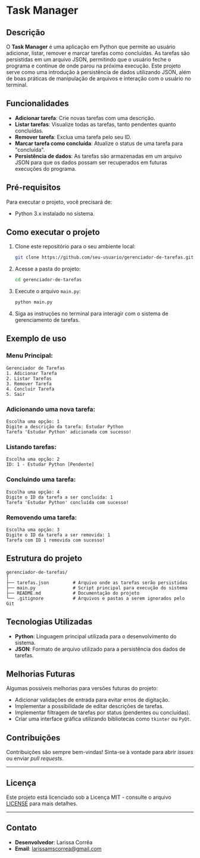 # Task Manager

## Descrição

O **Task Manager** é uma aplicação em Python que permite ao usuário adicionar, listar, remover e marcar tarefas como concluídas. As tarefas são persistidas em um arquivo JSON, permitindo que o usuário feche o programa e continue de onde parou na próxima execução. Este projeto serve como uma introdução à persistência de dados utilizando JSON, além de boas práticas de manipulação de arquivos e interação com o usuário no terminal.

## Funcionalidades

- **Adicionar tarefa**: Crie novas tarefas com uma descrição.
- **Listar tarefas**: Visualize todas as tarefas, tanto pendentes quanto concluídas.
- **Remover tarefa**: Exclua uma tarefa pelo seu ID.
- **Marcar tarefa como concluída**: Atualize o status de uma tarefa para "concluída".
- **Persistência de dados**: As tarefas são armazenadas em um arquivo JSON para que os dados possam ser recuperados em futuras execuções do programa.

## Pré-requisitos

Para executar o projeto, você precisará de:

- Python 3.x instalado no sistema.

## Como executar o projeto

1. Clone este repositório para o seu ambiente local:
    ```bash
    git clone https://github.com/seu-usuario/gerenciador-de-tarefas.git
    ```
   
2. Acesse a pasta do projeto:
    ```bash
    cd gerenciador-de-tarefas
    ```

3. Execute o arquivo `main.py`:
    ```bash
    python main.py
    ```

4. Siga as instruções no terminal para interagir com o sistema de gerenciamento de tarefas.

## Exemplo de uso

### Menu Principal:

```
Gerenciador de Tarefas
1. Adicionar Tarefa
2. Listar Tarefas
3. Remover Tarefa
4. Concluir Tarefa
5. Sair
```

### Adicionando uma nova tarefa:

```
Escolha uma opção: 1
Digite a descrição da tarefa: Estudar Python
Tarefa 'Estudar Python' adicionada com sucesso!
```

### Listando tarefas:

```
Escolha uma opção: 2
ID: 1 - Estudar Python [Pendente]
```

### Concluindo uma tarefa:

```
Escolha uma opção: 4
Digite o ID da tarefa a ser concluída: 1
Tarefa 'Estudar Python' concluída com sucesso!
```

### Removendo uma tarefa:

```
Escolha uma opção: 3
Digite o ID da tarefa a ser removida: 1
Tarefa com ID 1 removida com sucesso!
```

## Estrutura do projeto

```
gerenciador-de-tarefas/
│
├── tarefas.json         # Arquivo onde as tarefas serão persistidas
├── main.py              # Script principal para execução do sistema
├── README.md            # Documentação do projeto
└── .gitignore           # Arquivos e pastas a serem ignorados pelo Git
```

## Tecnologias Utilizadas

- **Python**: Linguagem principal utilizada para o desenvolvimento do sistema.
- **JSON**: Formato de arquivo utilizado para a persistência dos dados de tarefas.

## Melhorias Futuras

Algumas possíveis melhorias para versões futuras do projeto:

- Adicionar validações de entrada para evitar erros de digitação.
- Implementar a possibilidade de editar descrições de tarefas.
- Implementar filtragem de tarefas por status (pendentes ou concluídas).
- Criar uma interface gráfica utilizando bibliotecas como `tkinter` ou `PyQt`.

## Contribuições

Contribuições são sempre bem-vindas! Sinta-se à vontade para abrir *issues* ou enviar *pull requests*.

---

## Licença

Este projeto está licenciado sob a Licença MIT - consulte o arquivo [LICENSE](LICENSE) para mais detalhes.

---

## Contato

- **Desenvolvedor**: Larissa Corrêa
- **Email**: larissamscorrea@gmail.com

